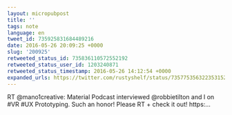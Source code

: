 ```yaml
---
layout: micropubpost
title: ''
tags: note
language: en
tweet_id: 735925831684489216
date: 2016-05-26 20:09:25 +0000
slug: '200925'
retweeted_status_id: 735836110572552192
retweeted_status_user_id: 1203240871
retweeted_status_timestamp: 2016-05-26 14:12:54 +0000
expanded_urls: https://twitter.com/rustyshelf/status/735775356322353152
---
```

RT @mano1creative: Material Podcast interviewed @robbietilton and I on #VR #UX Prototyping. Such an honor! Please RT + check it out! https:…
